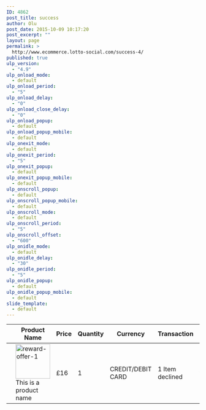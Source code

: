 ```yaml
---
ID: 4862
post_title: success
author: Olu
post_date: 2015-10-09 10:17:20
post_excerpt: ""
layout: page
permalink: >
  http://www.ecommerce.lotto-social.com/success-4/
published: true
ulp_version:
  - "4.9"
ulp_onload_mode:
  - default
ulp_onload_period:
  - "5"
ulp_onload_delay:
  - "0"
ulp_onload_close_delay:
  - "0"
ulp_onload_popup:
  - default
ulp_onload_popup_mobile:
  - default
ulp_onexit_mode:
  - default
ulp_onexit_period:
  - "5"
ulp_onexit_popup:
  - default
ulp_onexit_popup_mobile:
  - default
ulp_onscroll_popup:
  - default
ulp_onscroll_popup_mobile:
  - default
ulp_onscroll_mode:
  - default
ulp_onscroll_period:
  - "5"
ulp_onscroll_offset:
  - "600"
ulp_onidle_mode:
  - default
ulp_onidle_delay:
  - "30"
ulp_onidle_period:
  - "5"
ulp_onidle_popup:
  - default
ulp_onidle_popup_mobile:
  - default
slide_template:
  - default
---
```

<table class="shop_table cart" cellspacing="0">
  <thead>
    <tr>
      <th class="product-remove"></th>
      <th class="product-name">Product Name</th>
      <th class="product-price">Price</th>
      <th class="product-quantity">Quantity</th>
      <th class="product-currency">Currency</th>
      <th class="product-transaction">Transaction</th>
      <th></th>
    </tr>
  </thead>
  <tbody>
    <tr class="cart_item">
      <td class="product-remove"><a href="" title="Remove this item"><span class="remove fa fa-times"></span></a></td>
      <td class="product-name"><div class="product-thumbnail"> <a href="http://www.ecommerce.lotto-social.com/product/burger/"><img width="90" height="90" src="http://www.ecommerce.lotto-social.com/wp-content/uploads/reward-offer-11-90x90.jpg" class="attachment-shop_thumbnail wp-post-image" alt="reward-offer-1"></a> </div> This is a product name</td>
      <td class="product-price">£16</td>
      <td class="product-quantity">1</td>
      <td class="product-currency">CREDIT/DEBIT CARD</td>
      <td class="product-subtotal">1 Item declined</td>
      <td class="product-subtotal">WHat this means</td>
    </tr>
  </tbody>
</table>

